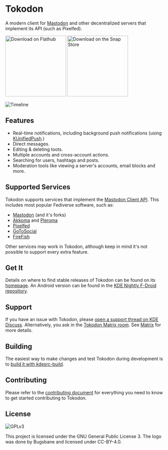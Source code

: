 # Tokodon

A modern client for [Mastodon](https://joinmastodon.org/) and other
decentralized servers that implement its API (such as Pixelfed).

<a href='https://flathub.org/apps/details/org.kde.tokodon'><img width='190px' alt='Download on Flathub' src='https://flathub.org/assets/badges/flathub-badge-i-en.png'/></a>
<a href='https://snapcraft.io/tokodon'><img width='190px' alt='Download on the Snap Store' src='https://snapcraft.io/static/images/badges/en/snap-store-black.svg'/></a>

![Timeline](https://cdn.kde.org/screenshots/tokodon/tokodon-desktop.png)

## Features

* Real-time notifications, including background push notifications (using [KUnifiedPush](https://invent.kde.org/libraries/kunifiedpush).)
* Direct messages.
* Editing & deleting toots.
* Multiple accounts and cross-account actions.
* Searching for users, hashtags and posts.
* Moderation tools like viewing a server's accounts, email blocks and more. 

## Supported Services

Tokodon supports services that implement the [Mastodon Client API](https://docs.joinmastodon.org/api/). This includes most popular Fediverse software, such as:

* [Mastodon](https://joinmastodon.org) (and it's forks)
* [Akkoma](https://akkoma.social/) and [Pleroma](https://pleroma.social/)
* [Pixelfed](https://pixelfed.org/)
* [GoToSocial](https://gotosocial.org/)
* [FireFish](https://joinfirefish.org/)

Other services may work in Tokodon, although keep in mind it's not possible to support every extra feature.

## Get It

Details on where to find stable releases of Tokodon can be found on its
[homepage](https://apps.kde.org/tokodon). An Android version can be found
in the [KDE Nightly F-Droid repository](https://community.kde.org/Android/F-Droid).

## Support

If you have an issue with Tokodon, please [open a support thread on KDE Discuss](https://discuss.kde.org/tag/tokodon). Alternatively, you ask in the [Tokodon Matrix room](https://go.kde.org/matrix/#/#tokodon:kde.org). See [Matrix](https://community.kde.org/Matrix) for more details.

## Building

The easiest way to make changes and test Tokodon during development is to [build it with kdesrc-build](https://community.kde.org/Get_Involved/development/Build_software_with_kdesrc-build).

## Contributing

Please refer to the [contributing document](/CONTRIBUTING.md) for everything you need to know to get started contributing to Tokodon.

## License

![GPLv3](https://www.gnu.org/graphics/gplv3-127x51.png)

This project is licensed under the GNU General Public License 3. The logo was done by Bugsbane and licensed under
CC-BY-4.0.
